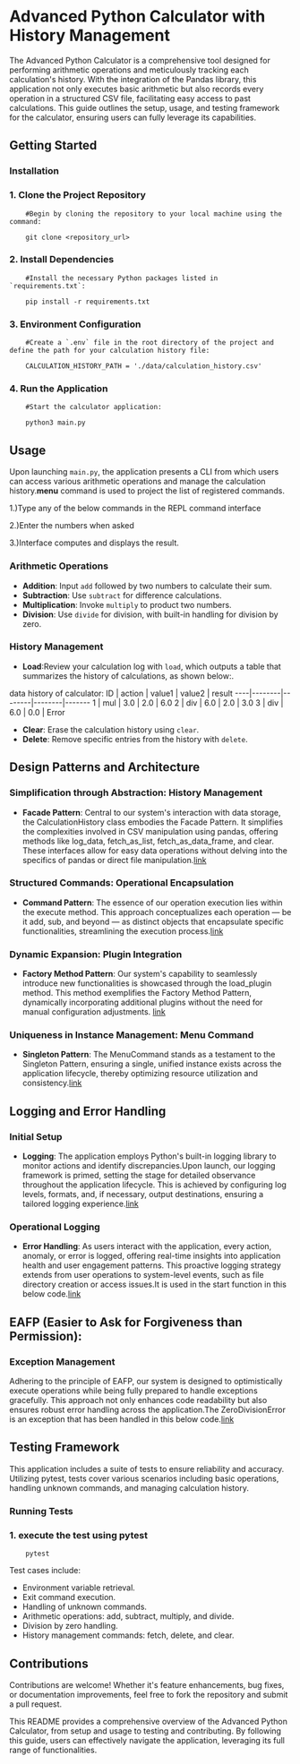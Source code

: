 # Advanced Python Calculator with History Management

The Advanced Python Calculator is a comprehensive tool designed for performing arithmetic operations and meticulously tracking each calculation's history. With the integration of the Pandas library, this application not only executes basic arithmetic but also records every operation in a structured CSV file, facilitating easy access to past calculations. This guide outlines the setup, usage, and testing framework for the calculator, ensuring users can fully leverage its capabilities.

## Getting Started

### Installation

### 1. **Clone the Project Repository**
        #Begin by cloning the repository to your local machine using the command:

        git clone <repository_url>

### 2. **Install Dependencies**
        #Install the necessary Python packages listed in `requirements.txt`:

        pip install -r requirements.txt


### 3. **Environment Configuration**
        #Create a `.env` file in the root directory of the project and define the path for your calculation history file:

        CALCULATION_HISTORY_PATH = './data/calculation_history.csv'

### 4. **Run the Application**
        #Start the calculator application:

        python3 main.py

## Usage

Upon launching `main.py`, the application presents a CLI from which users can access various arithmetic operations and manage the calculation history.**menu** command is used to project the list of registered commands.

1.)Type any of the below commands in the REPL command interface

2.)Enter the numbers when asked 

3.)Interface computes and displays the result.

### Arithmetic Operations

- **Addition**: Input `add` followed by two numbers to calculate their sum.
- **Subtraction**: Use `subtract` for difference calculations.
- **Multiplication**: Invoke `multiply` to product two numbers.
- **Division**: Use `divide` for division, with built-in handling for division by zero.

### History Management

- **Load**:Review your calculation log with `load`, which outputs a table that summarizes the history of calculations, as shown below:.

data history of calculator:
ID  | action | value1 | value2 | result
----|--------|--------|--------|-------
1   | mul    | 3.0    | 2.0    | 6.0
2   | div    | 6.0    | 2.0    | 3.0
3   | div    | 6.0    | 0.0    | Error

- **Clear**: Erase the calculation history using `clear`.
- **Delete**: Remove specific entries from the history with `delete`.

## Design Patterns and Architecture

### Simplification through Abstraction: History Management
- **Facade Pattern**: Central to our system's interaction with data storage, the CalculationHistory class embodies the Facade Pattern. It simplifies the complexities involved in CSV manipulation using pandas, offering methods like log_data, fetch_as_list, fetch_as_data_frame, and clear. These interfaces allow for easy data operations without delving into the specifics of pandas or direct file manipulation.[link](https://github.com/srivatsan1303/Midterm_Calculator/blob/main/app/history/__init__.py)

### Structured Commands: Operational Encapsulation
- **Command Pattern**: The essence of our operation execution lies within the execute method. This approach conceptualizes each operation — be it add, sub, and beyond — as distinct objects that encapsulate specific functionalities, streamlining the execution process.[link](https://github.com/srivatsan1303/Midterm_Calculator/blob/main/app/plugins/add/__init__.py)

### Dynamic Expansion: Plugin Integration
- **Factory Method Pattern**:  Our system's capability to seamlessly introduce new functionalities is showcased through the load_plugin method. This method exemplifies the Factory Method Pattern, dynamically incorporating additional plugins without the need for manual configuration adjustments.
[link](https://github.com/srivatsan1303/Midterm_Calculator/blob/main/app/__init__.py)

### Uniqueness in Instance Management: Menu Command
- **Singleton Pattern**: The MenuCommand stands as a testament to the Singleton Pattern, ensuring a single, unified instance exists across the application lifecycle, thereby optimizing resource utilization and consistency.[link](https://github.com/srivatsan1303/Midterm_Calculator/blob/main/app/__init__.py)

## Logging and Error Handling

### Initial Setup
- **Logging**: The application employs Python's built-in logging library to monitor actions and identify discrepancies.Upon launch, our logging framework is primed, setting the stage for detailed observance throughout the application lifecycle. This is achieved by configuring log levels, formats, and, if necessary, output destinations, ensuring a tailored logging experience.[link](https://github.com/srivatsan1303/Midterm_Calculator/blob/main/logging.conf)

### Operational Logging
- **Error Handling**: As users interact with the application, every action, anomaly, or error is logged, offering real-time insights into application health and user engagement patterns. This proactive logging strategy extends from user operations to system-level events, such as file directory creation or access issues.It is used in the start function in this below code.[link](https://github.com/srivatsan1303/Midterm_Calculator/blob/main/app/__init__.py)

## EAFP (Easier to Ask for Forgiveness than Permission):

### Exception Management
Adhering to the principle of EAFP, our system is designed to optimistically execute operations while being fully prepared to handle exceptions gracefully. This approach not only enhances code readability but also ensures robust error handling across the application.The ZeroDivisionError is an exception that has been handled in this below code.[link](https://github.com/srivatsan1303/Midterm_Calculator/blob/main/app/plugins/divide/__init__.py)

## Testing Framework

This application includes a suite of tests to ensure reliability and accuracy. Utilizing pytest, tests cover various scenarios including basic operations, handling unknown commands, and managing calculation history.

### Running Tests

### 1. **execute the test using pytest**

        pytest 

Test cases include:
- Environment variable retrieval.
- Exit command execution.
- Handling of unknown commands.
- Arithmetic operations: add, subtract, multiply, and divide.
- Division by zero handling.
- History management commands: fetch, delete, and clear.

## Contributions

Contributions are welcome! Whether it's feature enhancements, bug fixes, or documentation improvements, feel free to fork the repository and submit a pull request.


This README provides a comprehensive overview of the Advanced Python Calculator, from setup and usage to testing and contributing. By following this guide, users can effectively navigate the application, leveraging its full range of functionalities.

